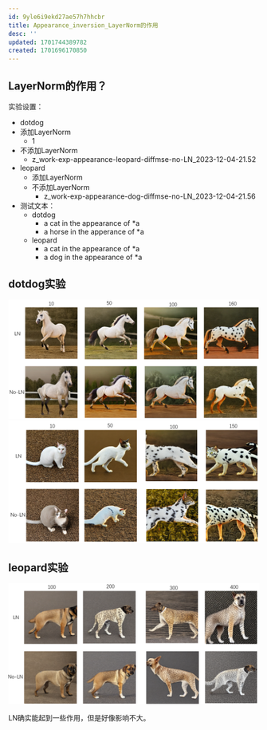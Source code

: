 ```yaml
---
id: 9yle6i9ekd27ae57h7hhcbr
title: Appearance_inversion_LayerNorm的作用
desc: ''
updated: 1701744389782
created: 1701696170850
---
```



## LayerNorm的作用？

实验设置：
* dotdog 
* 添加LayerNorm
  * 1
* 不添加LayerNorm
  * z_work-exp-appearance-leopard-diffmse-no-LN_2023-12-04-21.52
* leopard 
  * 添加LayerNorm
  * 不添加LayerNorm
    * z_work-exp-appearance-dog-diffmse-no-LN_2023-12-04-21.56
* 测试文本：
  * dotdog
    * a cat in the appearance of *a
    * a horse in the apperance of *a
  * leopard
    * a cat in the appearance of *a
    * a dog in the appearance of *a




## dotdog实验

![图 0](assets/images/f38ef713a0b1f374004037cdfdb2ce38524382f722f96356da7ff630f79a13b7.png)  
![图 1](assets/images/87da81fe8ff32867987550b9599748ed03685957fc1c1bb8967d6728d79467e5.png)  


## leopard实验

![图 2](assets/images/ec83400f8e1a8a9f8222493620a0e1223ee1b8429ac2649c19d57b877a179381.png)  


LN确实能起到一些作用，但是好像影响不大。


